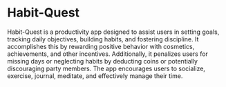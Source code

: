# Habit-Quest

Habit-Quest is a productivity app designed to assist users in setting goals, tracking daily objectives, building habits, and fostering discipline. It accomplishes this by rewarding positive behavior with cosmetics, achievements, and other incentives. Additionally, it penalizes users for missing days or neglecting habits by deducting coins or potentially discouraging party members. The app encourages users to socialize, exercise, journal, meditate, and effectively manage their time.
